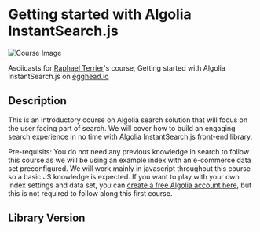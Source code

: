 # Getting started with Algolia InstantSearch.js

![Course Image](https://d2eip9sf3oo6c2.cloudfront.net/tags/images/000/001/230/thumb/aloglia_logo_1000x1000.png)

Asciicasts for [Raphael Terrier](https://egghead.io/instructors/raphael-terrier)'s course, Getting started with Algolia InstantSearch.js on [egghead.io](https://egghead.io/courses/getting-started-with-algolia-instantsearch-js)

## Description
This is an introductory course on Algolia search solution that will focus on the user facing part of search. We will cover how to build an engaging search experience in no time with Algolia InstantSearch.js  front-end library. 

Pre-requisits:
You do not need any previous knowledge in search to follow this course as we will be using an example index with an e-commerce data set preconfigured. We will work mainly in javascript throughout this course so a basic JS knowledge is expected.
If you want to play with your own index settings and data set, you can [create a free  Algolia account here](https://www.algolia.com/users/sign_up/hacker/?utm_medium=link&utm_source=egghead&utm_campaign=education), but this is not required to follow along this first course. 

## Library Version
